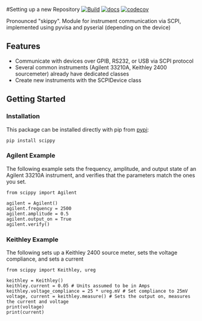 #Setting up a new Repository
[![Build](https://github.com/edmundsj/pyscpi/actions/workflows/python-package-conda.yml/badge.svg)](https://github.com/edmundsj/pyscpi/actions/workflows/python-package-conda.yml) [![docs](https://github.com/edmundsj/pyscpi/actions/workflows/build-docs.yml/badge.svg)](https://github.com/edmundsj/pyscpi/actions/workflows/build-docs.yml) [![codecov](https://codecov.io/gh/edmundsj/pyscpi/branch/main/graph/badge.svg?token=VossgkNDyW)](https://codecov.io/gh/edmundsj/pyscpi)

Pronounced "skippy". Module for instrument communication via SCPI, implemented using pyvisa and pyserial (depending on the device)

## Features
- Communicate with devices over GPIB, RS232, or USB via SCPI protocol
- Several common instruments (Agilent 33210A, Keithley 2400 sourcemeter) already have dedicated classes
- Create new instruments with the SCPIDevice class

## Getting Started

### Installation

This package can be installed directly with pip from [pypi](https://pypi.org/project/scippy/): 
```
pip install scippy
```

### Agilent Example
The following example sets the frequency, amplitude, and output state of an Agilent 33210A instrument, and verifies that the parameters match the ones you set.

```
from scippy import Agilent

agilent = Agilent()
agilent.frequency = 2500
agilent.amplitude = 0.5
agilent.output_on = True
agilent.verify()
```

### Keithley Example
The following sets up a Keithley 2400 source meter, sets the voltage compliance, and sets a current

```
from scippy import Keithley, ureg

keithley = Keithley()
keithley.current = 0.05 # Units assumed to be in Amps
keithley.voltage_compliance = 25 * ureg.mV # Set compliance to 25mV
voltage, current = keithley.measure() # Sets the output on, measures the current and voltage
print(voltage)
print(current)

```
